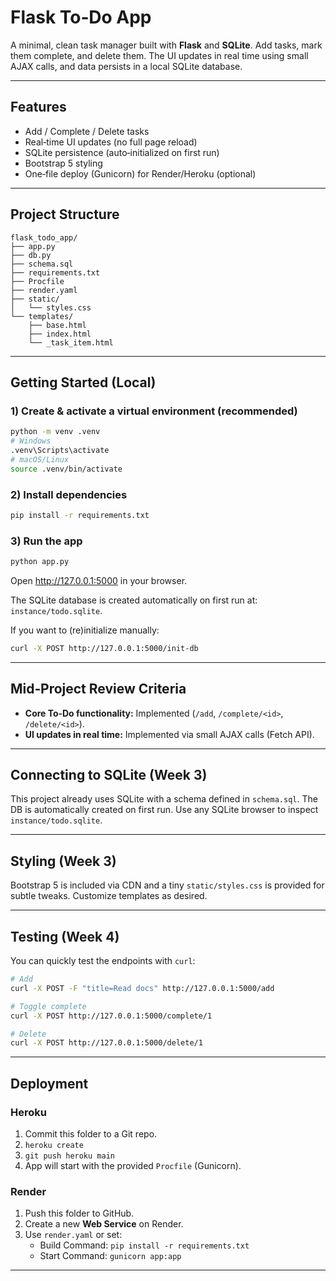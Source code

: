 # Flask To‑Do App

A minimal, clean task manager built with **Flask** and **SQLite**. Add tasks, mark them complete, and delete them. The UI updates in real time using small AJAX calls, and data persists in a local SQLite database.

---

## Features

- Add / Complete / Delete tasks
- Real‑time UI updates (no full page reload)
- SQLite persistence (auto‑initialized on first run)
- Bootstrap 5 styling
- One‑file deploy (Gunicorn) for Render/Heroku (optional)

---

## Project Structure

```
flask_todo_app/
├── app.py
├── db.py
├── schema.sql
├── requirements.txt
├── Procfile
├── render.yaml
├── static/
│   └── styles.css
└── templates/
    ├── base.html
    ├── index.html
    └── _task_item.html
```

---

## Getting Started (Local)

### 1) Create & activate a virtual environment (recommended)
```bash
python -m venv .venv
# Windows
.venv\Scripts\activate
# macOS/Linux
source .venv/bin/activate
```

### 2) Install dependencies
```bash
pip install -r requirements.txt
```

### 3) Run the app
```bash
python app.py
```
Open http://127.0.0.1:5000 in your browser.

The SQLite database is created automatically on first run at: `instance/todo.sqlite`.

If you want to (re)initialize manually:
```bash
curl -X POST http://127.0.0.1:5000/init-db
```

---

## Mid‑Project Review Criteria

- **Core To‑Do functionality:** Implemented (`/add`, `/complete/<id>`, `/delete/<id>`).
- **UI updates in real time:** Implemented via small AJAX calls (Fetch API).

---

## Connecting to SQLite (Week 3)

This project already uses SQLite with a schema defined in `schema.sql`. The DB is automatically created on first run. Use any SQLite browser to inspect `instance/todo.sqlite`.

---

## Styling (Week 3)

Bootstrap 5 is included via CDN and a tiny `static/styles.css` is provided for subtle tweaks. Customize templates as desired.

---

## Testing (Week 4)

You can quickly test the endpoints with `curl`:

```bash
# Add
curl -X POST -F "title=Read docs" http://127.0.0.1:5000/add

# Toggle complete
curl -X POST http://127.0.0.1:5000/complete/1

# Delete
curl -X POST http://127.0.0.1:5000/delete/1
```

---

## Deployment

### Heroku
1. Commit this folder to a Git repo.
2. `heroku create`
3. `git push heroku main`
4. App will start with the provided `Procfile` (Gunicorn).

### Render
1. Push this folder to GitHub.
2. Create a new **Web Service** on Render.
3. Use `render.yaml` or set:
   - Build Command: `pip install -r requirements.txt`
   - Start Command: `gunicorn app:app`

---

